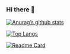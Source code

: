 ### Hi there 👋

<!--
**pberkut/pberkut** is a ✨ _special_ ✨ repository because its `README.md` (this file) appears on your GitHub profile.

Here are some ideas to get you started:

- 🔭 I’m currently working on ...
- 🌱 I’m currently learning ...
- 👯 I’m looking to collaborate on ...
- 🤔 I’m looking for help with ...
- 💬 Ask me about ...
- 📫 How to reach me: ...
- 😄 Pronouns: ...
- ⚡ Fun fact: ...
-->

[![Anurag’s github stats](https://github-readme-stats.vercel.app/api?username=pberkut)](https://github.com/pberkut)

[![Top Langs](https://github-readme-stats.vercel.app/api/top-langs/?username=pberkut&layout=compact)](https://github.com/pberkut)

[![Readme Card](https://github-readme-stats.vercel.app/api/pin/?username=pberkut&repo=goit-markup-hw-08)](https://github.com/pberkut/goit-markup-hw-08)
